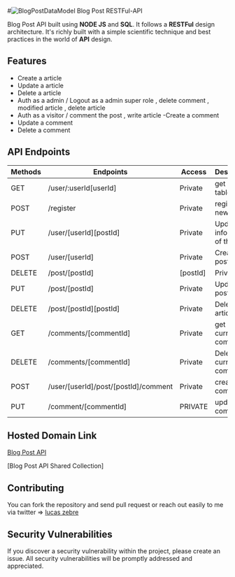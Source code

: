#![BlogPostDataModel](https://github.com/lucaszebre/BlogApi/assets/76404328/96a37a0a-eb36-4020-bc77-2ad1fcee05f2)
 Blog Post RESTFul-API

Blog Post API built using **NODE JS** and **SQL**. It follows a **RESTFul** design architecture. It's richly built with a simple scientific technique and best practices in the world of **API** design.

## Features
- Create a article 
- Update a article
- Delete a article
- Auth as a admin / Logout as a admin super role , delete comment , modified article , delete article 
- Auth as a visitor / comment the post , write article 
-Create a comment 
- Update a comment 
- Delete a comment 

## API Endpoints

| Methods | Endpoints                          | Access  | Description                              |
| ------- | ---------------------------------- | ------- | ---------------------------------------- |
| GET     | /user/:userId[userId]                         | Private | get user table                         |
 POST     | /register                         | Private | register a new user               | POST     | /login                         | Private | connect the user                         |POST     | /logout[userId]                         | Private | logout the current user                      |
| PUT   | /user/[userId][postId]                          | Private | Update the information of the user                            |
| POST    | /user/[userId]                  | Private |  Create a post                  |
| DELETE    | /post/[postId] |[postId]             | Private | Delete  one post                     |
| PUT| /post/[postId]                 | Private | Update a post  
| DELETE | /post/[postId][postId]                  | Private | Delete a article
| GET | /comments/[commentId]                  | Private | get a current comment
| DELETE  | /comments/[commentId]                         | Private | Delete the current comment |
POST | /user/[userId]/post/[postId]/comment                  | Private | create a comment 
| PUT | /comment/[commentId]              | PRIVATE | update the comment
                      

## Hosted Domain Link

[Blog Post API]()




[Blog Post API Shared Collection]

## Contributing

You can fork the repository and send pull request or reach out easily to me via twitter => [lucas zebre](https://twitter.com/ZebreLucas)

## Security Vulnerabilities

If you discover a security vulnerability within the project, please create an issue. All security vulnerabilities will be promptly addressed and appreciated.
